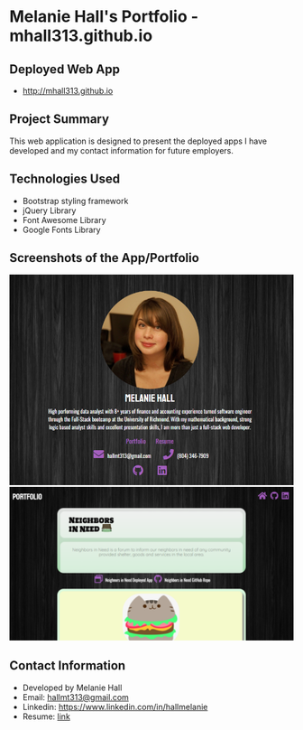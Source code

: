 # Melanie Hall's Portfolio - mhall313.github.io

## Deployed Web App

- http://mhall313.github.io

## Project Summary

This web application is designed to present the deployed apps I have developed and my contact information for future employers.


## Technologies Used

- Bootstrap styling framework
- jQuery Library
- Font Awesome Library
- Google Fonts Library

## Screenshots of the App/Portfolio

![](assets/Home-Page.PNG)
![](assets/Portfolio.PNG)


## Contact Information

- Developed by Melanie Hall
- Email: hallmt313@gmail.com
- Linkedin: https://www.linkedin.com/in/hallmelanie
- Resume: [link](assets/MelanieHallResume.pdf)
